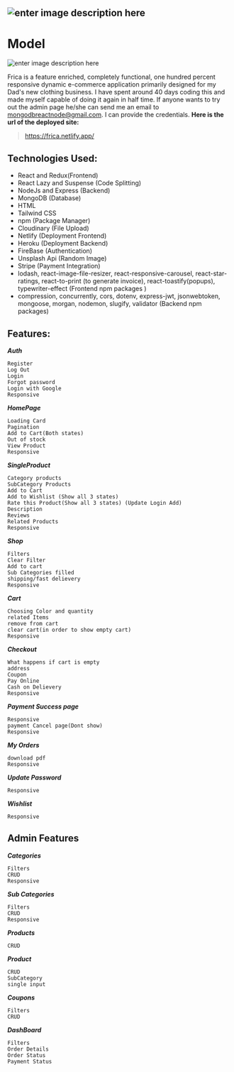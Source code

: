## ![enter image description here](https://frica.netlify.app/img/logo.png)
# Model
![enter image description here](https://res.cloudinary.com/frica/image/upload/v1650934637/1650934637664.jpg)

Frica is a feature enriched, completely functional, one hundred percent responsive dynamic e-commerce application primarily designed for my Dad's new clothing business. I have spent around 40 days coding this and made myself capable of doing it again in half time. If anyone wants to try out the admin page he/she can send me an email to mongodbreactnode@gmail.com.
I can provide the credentials.
**Here is the url of the deployed site:**

> https://frica.netlify.app/

## **Technologies Used:**

 - React  and Redux(Frontend)
 - React Lazy and Suspense (Code Splitting)
 - NodeJs and Express (Backend)
 - MongoDB (Database)
 - HTML 
 - Tailwind CSS
 - npm (Package Manager)
 - Cloudinary (File Upload)
 - Netlify (Deployment Frontend)
 - Heroku (Deployment Backend)
 - FireBase (Authentication)
 - Unsplash Api (Random Image)
 - Stripe (Payment Integration)
 - lodash, react-image-file-resizer, react-responsive-carousel, react-star-ratings, react-to-print (to generate invoice), react-toastify(popups), typewriter-effect (Frontend npm packages )
 - compression, concurrently, cors, dotenv, express-jwt, jsonwebtoken, mongoose, morgan, nodemon, slugify, validator (Backend npm packages)

## Features:

***Auth***

    Register
    Log Out
    Login
    Forgot password
    Login with Google
    Responsive

***HomePage***

    Loading Card
    Pagination
    Add to Cart(Both states)
    Out of stock
    View Product
    Responsive

***SingleProduct***

    Category products
    SubCategory Products
    Add to Cart
    Add to Wishlist (Show all 3 states)
    Rate this Product(Show all 3 states) (Update Login Add)
    Description
    Reviews
    Related Products
    Responsive

***Shop***

    Filters
    Clear Filter
    Add to cart
    Sub Categories filled
    shipping/fast delievery
    Responsive

***Cart***

    Choosing Color and quantity
    related Items
    remove from cart
    clear cart(in order to show empty cart)
    Responsive


***Checkout*** 

    What happens if cart is empty
    address
    Coupon
    Pay Online 
    Cash on Delievery
    Responsive

***Payment Success page*** 

    Responsive
    payment Cancel page(Dont show)
    Responsive

***My Orders***

    download pdf
    Responsive

***Update Password***

    Responsive

***Wishlist***

    Responsive


## Admin Features
***Categories***

    Filters
    CRUD
    Responsive

***Sub Categories***

    Filters
    CRUD
    Responsive

***Products***

    CRUD

***Product***

    CRUD
    SubCategory
    single input

***Coupons***

    Filters
    CRUD
   
  

***DashBoard***

    Filters
    Order Details
    Order Status
    Payment Status
